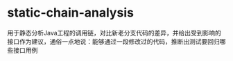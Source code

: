 # static-chain-analysis
用于静态分析Java工程的调用链，对比新老分支代码的差异，并给出受到影响的接口作为建议，通俗一点地说：能够通过一段修改过的代码，推断出测试要回归哪些接口用例
